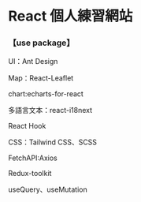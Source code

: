 <h1>React 個人練習網站</h1>
<h3>【use package】</h3>
<p>UI：Ant Design</p>
<p>Map：React-Leaflet</p>
<p>chart:echarts-for-react</p>
<p>多語言文本：react-i18next</p>
<p>React Hook</p>
<p>CSS：Tailwind CSS、SCSS</p>
<p>FetchAPI:Axios</p>
<p>Redux-toolkit</p>
<p>useQuery、useMutation</p>


